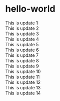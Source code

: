 # hello-world

This is update 1  
This is update 2  
This is update 3  
This is update 4  
This is update 5  
This is update 6  
This is update 7  
This is update 8  
This is update 9  
This is update 10  
This is update 11  
This is update 12  
This is update 13  
This is update 14  
